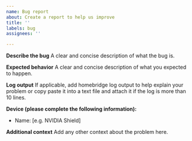 ```yaml
---
name: Bug report
about: Create a report to help us improve
title: ''
labels: bug
assignees: ''

---
```


**Describe the bug**
A clear and concise description of what the bug is.

**Expected behavior**
A clear and concise description of what you expected to happen.

**Log output**
If applicable, add homebridge log output to help explain your problem or copy paste it into a text file and attach it if the log is more than 10 lines.

**Device (please complete the following information):**
 - Name: [e.g. NVIDIA Shield]

**Additional context**
Add any other context about the problem here.
